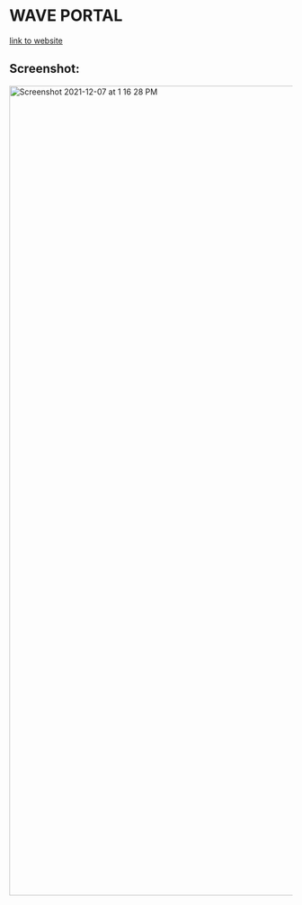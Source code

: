 # WAVE PORTAL
[link to website](https://my-wave-portal-frontend-jr1uorxo1-agrawalsourabh.vercel.app/)

## Screenshot:
<img width="1440" alt="Screenshot 2021-12-07 at 1 16 28 PM" src="https://user-images.githubusercontent.com/8282374/144987987-e8e5306b-4b87-4fae-9605-a6ebf08861af.png">



